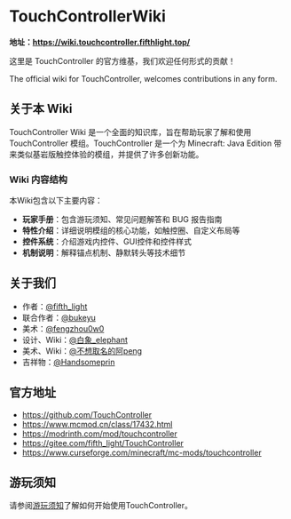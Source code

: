 # TouchControllerWiki

**地址：<https://wiki.touchcontroller.fifthlight.top/>**

这里是 TouchController 的官方维基，我们欢迎任何形式的贡献！

The official wiki for TouchController, welcomes contributions in any form.

## 关于本 Wiki

TouchController Wiki 是一个全面的知识库，旨在帮助玩家了解和使用 TouchController 模组。TouchController 是一个为 Minecraft: Java Edition 带来类似基岩版触控体验的模组，并提供了许多创新功能。

### Wiki 内容结构

本Wiki包含以下主要内容：

- **玩家手册**：包含游玩须知、常见问题解答和 BUG 报告指南
- **特性介绍**：详细说明模组的核心功能，如触控圈、自定义布局等
- **控件系统**：介绍游戏内控件、GUI控件和控件样式
- **机制说明**：解释锚点机制、静默转头等技术细节

## 关于我们

- 作者：[@fifth_light](https://www.mcmod.cn/author/33901.html)
- 联合作者：[@bukeyu](https://www.mcmod.cn/author/33945.html)
- 美术：[@fengzhou0w0](https://www.mcmod.cn/author/34100.html)
- 设计、Wiki：[@白象_elephant](https://www.mcmod.cn/author/33761.html)
- 美术、Wiki：[@不想取名的阿peng](https://www.mcmod.cn/author/34694.html)
- 吉祥物：[@Handsomeprin](https://www.mcmod.cn/author/34167.html)

## 官方地址

- <https://github.com/TouchController>
- <https://www.mcmod.cn/class/17432.html>
- <https://modrinth.com/mod/touchcontroller>
- <https://gitee.com/fifth_light/TouchController>
- <https://www.curseforge.com/minecraft/mc-mods/touchcontroller>

## 游玩须知

请参阅[游玩须知](https://wiki.touchcontroller.fifthlight.top/%E7%8E%A9%E5%AE%B6%E6%89%8B%E5%86%8C/%E6%B8%B8%E7%8E%A9%E9%A1%BB%E7%9F%A5.html)了解如何开始使用TouchController。
